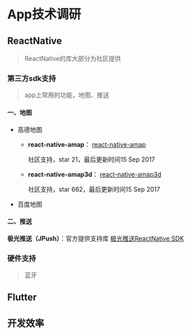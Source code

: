 # App技术调研

## ReactNative
> ReactNative的库大部分为社区提供

### 第三方sdk支持
> app上常用的功能，地图、推送

#### 一、地图
+ 高德地图
    
    + **react-native-amap**：
        [react-native-amap](https://github.com/laoqiu/react-native-amap "react-native-amap")
        
        社区支持，star 21，最后更新时间15 Sep 2017
    
    + **react-native-amap3d**：
        [react-native-amap3d](https://github.com/qiuxiang/react-native-amap3d "react-native-amap3d")
        
        社区支持，star 662，最后更新时间15 Sep 2017
    
+ 百度地图

#### 二、推送
**极光推送（JPush）**：官方提供支持库 [极光推送ReactNative SDK](https://github.com/jpush/jpush-react-native "极光推送ReactNative SDK")


### 硬件支持
> 蓝牙

## Flutter

## 开发效率
